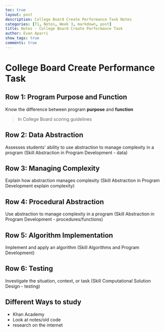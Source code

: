 ```yaml
---
toc: true
layout: post
description: College Board Create Performance Task Notes
categories: [T1, Notes, Week 3, markdown, post]
title: Notes - College Board Create Performance Task
author: Evan Aparri
show_tags: true
comments: true
---
```


# College Board Create Performance Task

## Row 1: Program Purpose and Function

Know the difference between program **purpose** and **function**
> In College Board scoring guidelines

## Row 2: Data Abstraction

Assesses students' ability to use abstraction to manage complexity in a program (Skill Abstraction in Program Development - data)

## Row 3: Managing Complexity

Explain how abstraction manages complexity (Skill Abstraction in Program Development explain complexity)

## Row 4: Procedural Abstraction

Use abstraction to manage complexity in a program (Skill Abstraction in Program Development - procedures/functions)

## Row 5: Algorithm Implementation

Implement and apply an algorithm (Skill Algorithms and Program Development)

## Row 6: Testing

Investigate the situation, context, or task (Skill Computational Solution Design - testing)

## Different Ways to study

- Khan Academy
- Look at notes/old code
- research on the internet